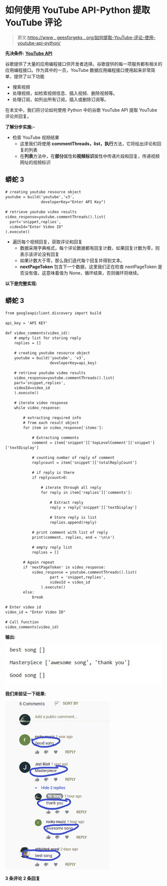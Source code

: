 # 如何使用 YouTube API-Python 提取 YouTube 评论

> 原文:[https://www . geesforgeks . org/如何提取-YouTube-评论-使用-youtube-api-python/](https://www.geeksforgeeks.org/how-to-extract-youtube-comments-using-youtube-api-python/)

**先决条件:** [**YouTube API**](https://www.geeksforgeeks.org/youtube-data-api-set-1/)

谷歌提供了大量的应用编程接口供开发者选择。谷歌提供的每一项服务都有相关的应用编程接口。作为其中的一员，YouTube 数据应用编程接口使用起来非常简单，提供了以下功能

*   搜索视频
*   处理视频，如检索视频信息、插入视频、删除视频等。
*   处理订阅，如列出所有订阅，插入或删除订阅等。

在本文中，我们将讨论如何使用 Python 中的谷歌 YouTube API 提取 YouTube 评论并回复。

**了解分步实施:-**

*   检索 YouTube 视频结果
    *   这里我们将使用 **commentThreads，list，执行**方法，它将给出评论和回复的列表
    *   在**列表**方法中，在**部分**属性和**视频标识**属性中传递片段和回复，传递视频网址的视频标识

## 蟒蛇 3

```
# creating youtube resource object
youtube = build('youtube','v3',
                developerKey="Enter API Key")

# retrieve youtube video results
video_response=youtube.commentThreads().list(
  part='snippet,replies',
  videoId="Enter Video ID"
).execute()
```

*   遍历每个视频回复，获取评论和回复
    *   数据采用字典格式，每个评论数据都有回复计数，如果回复计数为零，则表示该评论没有回复
    *   如果计数大于零，那么我们迭代每个回复并得到文本。
    *   **nextPageToken** 包含下一个数据，这里我们正在检查 nextPageToken 是否没有值，这意味着值为 None，循环结束，否则循环将继续。

**以下是完整实现:**

## 蟒蛇 3

```
from googleapiclient.discovery import build

api_key = 'API KEY'

def video_comments(video_id):
    # empty list for storing reply
    replies = []

    # creating youtube resource object
    youtube = build('youtube', 'v3',
                    developerKey=api_key)

    # retrieve youtube video results
    video_response=youtube.commentThreads().list(
    part='snippet,replies',
    videoId=video_id
    ).execute()

    # iterate video response
    while video_response:

        # extracting required info
        # from each result object 
        for item in video_response['items']:

            # Extracting comments
            comment = item['snippet']['topLevelComment']['snippet']['textDisplay']

            # counting number of reply of comment
            replycount = item['snippet']['totalReplyCount']

            # if reply is there
            if replycount>0:

                # iterate through all reply
                for reply in item['replies']['comments']:

                    # Extract reply
                    reply = reply['snippet']['textDisplay']

                    # Store reply is list
                    replies.append(reply)

            # print comment with list of reply
            print(comment, replies, end = '\n\n')

            # empty reply list
            replies = []

        # Again repeat
        if 'nextPageToken' in video_response:
            video_response = youtube.commentThreads().list(
                    part = 'snippet,replies',
                    videoId = video_id
                ).execute()
        else:
            break

# Enter video id
video_id = "Enter Video ID"

# Call function
video_comments(video_id)
```

**输出:**

![](img/e9e9e435724289bba528c1e5dc9d58fe.png)

**我们来验证一下结果:**

![](img/600868193c77ebb03ff876702e711d8f.png)

**3 条评论 2 条回复**